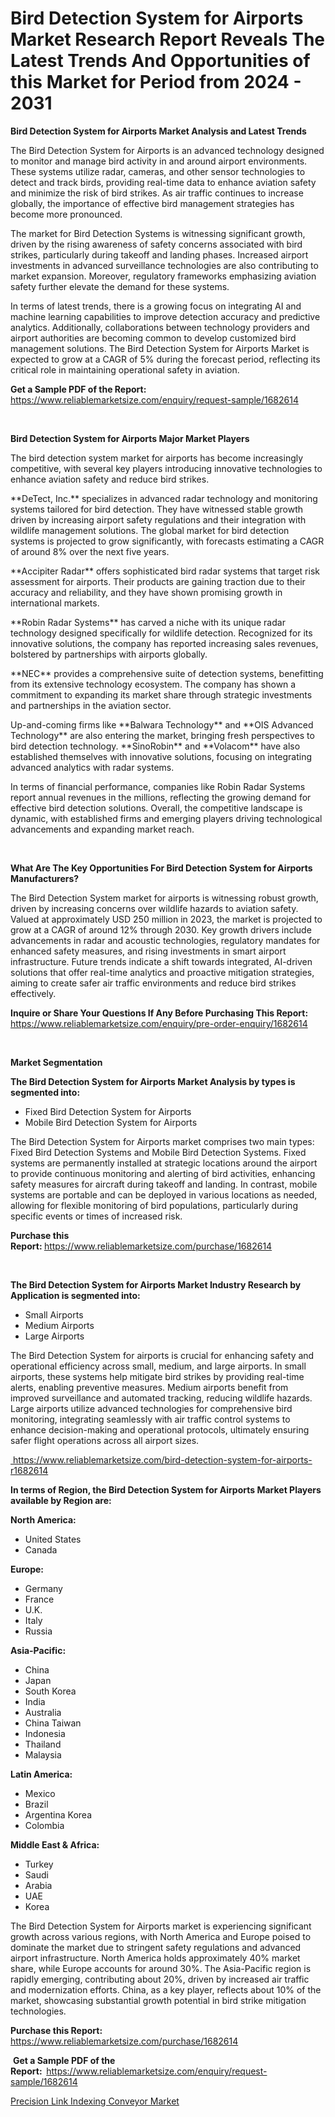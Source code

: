 <p><h1>Bird Detection System for Airports Market Research Report Reveals The Latest Trends And Opportunities of this Market for Period from 2024 - 2031</h1></p><p><strong>Bird Detection System for Airports Market Analysis and Latest Trends</strong></p>
<p><p>The Bird Detection System for Airports is an advanced technology designed to monitor and manage bird activity in and around airport environments. These systems utilize radar, cameras, and other sensor technologies to detect and track birds, providing real-time data to enhance aviation safety and minimize the risk of bird strikes. As air traffic continues to increase globally, the importance of effective bird management strategies has become more pronounced. </p><p>The market for Bird Detection Systems is witnessing significant growth, driven by the rising awareness of safety concerns associated with bird strikes, particularly during takeoff and landing phases. Increased airport investments in advanced surveillance technologies are also contributing to market expansion. Moreover, regulatory frameworks emphasizing aviation safety further elevate the demand for these systems.</p><p>In terms of latest trends, there is a growing focus on integrating AI and machine learning capabilities to improve detection accuracy and predictive analytics. Additionally, collaborations between technology providers and airport authorities are becoming common to develop customized bird management solutions. The Bird Detection System for Airports Market is expected to grow at a CAGR of 5% during the forecast period, reflecting its critical role in maintaining operational safety in aviation.</p></p>
<p><strong>Get a Sample PDF of the Report:&nbsp;</strong> <a href="https://www.reliablemarketsize.com/enquiry/request-sample/1682614?utm_campaign=1845&utm_medium=2&utm_source=Github&utm_content=ia&utm_term=30122024&utm_id=bird-detection-system-for-airports">https://www.reliablemarketsize.com/enquiry/request-sample/1682614</a></p>
<p>&nbsp;</p>
<p><strong>Bird Detection System for Airports Major Market Players</strong></p>
<p><p>The bird detection system market for airports has become increasingly competitive, with several key players introducing innovative technologies to enhance aviation safety and reduce bird strikes. </p><p>**DeTect, Inc.** specializes in advanced radar technology and monitoring systems tailored for bird detection. They have witnessed stable growth driven by increasing airport safety regulations and their integration with wildlife management solutions. The global market for bird detection systems is projected to grow significantly, with forecasts estimating a CAGR of around 8% over the next five years.</p><p>**Accipiter Radar** offers sophisticated bird radar systems that target risk assessment for airports. Their products are gaining traction due to their accuracy and reliability, and they have shown promising growth in international markets.</p><p>**Robin Radar Systems** has carved a niche with its unique radar technology designed specifically for wildlife detection. Recognized for its innovative solutions, the company has reported increasing sales revenues, bolstered by partnerships with airports globally.</p><p>**NEC** provides a comprehensive suite of detection systems, benefitting from its extensive technology ecosystem. The company has shown a commitment to expanding its market share through strategic investments and partnerships in the aviation sector.</p><p>Up-and-coming firms like **Balwara Technology** and **OIS Advanced Technology** are also entering the market, bringing fresh perspectives to bird detection technology. **SinoRobin** and **Volacom** have also established themselves with innovative solutions, focusing on integrating advanced analytics with radar systems.</p><p>In terms of financial performance, companies like Robin Radar Systems report annual revenues in the millions, reflecting the growing demand for effective bird detection solutions. Overall, the competitive landscape is dynamic, with established firms and emerging players driving technological advancements and expanding market reach.</p></p>
<p>&nbsp;</p>
<p><strong>What Are The Key Opportunities For Bird Detection System for Airports Manufacturers?</strong></p>
<p><p>The Bird Detection System market for airports is witnessing robust growth, driven by increasing concerns over wildlife hazards to aviation safety. Valued at approximately USD 250 million in 2023, the market is projected to grow at a CAGR of around 12% through 2030. Key growth drivers include advancements in radar and acoustic technologies, regulatory mandates for enhanced safety measures, and rising investments in smart airport infrastructure. Future trends indicate a shift towards integrated, AI-driven solutions that offer real-time analytics and proactive mitigation strategies, aiming to create safer air traffic environments and reduce bird strikes effectively.</p></p>
<p><strong>Inquire or Share Your Questions If Any Before Purchasing This Report:</strong> <a href="https://www.reliablemarketsize.com/enquiry/pre-order-enquiry/1682614?utm_campaign=1845&utm_medium=2&utm_source=Github&utm_content=ia&utm_term=30122024&utm_id=bird-detection-system-for-airports">https://www.reliablemarketsize.com/enquiry/pre-order-enquiry/1682614</a></p>
<p>&nbsp;</p>
<p><strong>Market Segmentation</strong></p>
<p><strong>The Bird Detection System for Airports Market Analysis by types is segmented into:</strong></p>
<p><ul><li>Fixed Bird Detection System for Airports</li><li>Mobile Bird Detection System for Airports</li></ul></p>
<p><p>The Bird Detection System for Airports market comprises two main types: Fixed Bird Detection Systems and Mobile Bird Detection Systems. Fixed systems are permanently installed at strategic locations around the airport to provide continuous monitoring and alerting of bird activities, enhancing safety measures for aircraft during takeoff and landing. In contrast, mobile systems are portable and can be deployed in various locations as needed, allowing for flexible monitoring of bird populations, particularly during specific events or times of increased risk.</p></p>
<p><strong>Purchase this Report:&nbsp;</strong><a href="https://www.reliablemarketsize.com/purchase/1682614?utm_campaign=1845&utm_medium=2&utm_source=Github&utm_content=ia&utm_term=30122024&utm_id=bird-detection-system-for-airports">https://www.reliablemarketsize.com/purchase/1682614</a></p>
<p>&nbsp;</p>
<p><strong>The Bird Detection System for Airports Market Industry Research by Application is segmented into:</strong></p>
<p><ul><li>Small Airports</li><li>Medium Airports</li><li>Large Airports</li></ul></p>
<p><p>The Bird Detection System for airports is crucial for enhancing safety and operational efficiency across small, medium, and large airports. In small airports, these systems help mitigate bird strikes by providing real-time alerts, enabling preventive measures. Medium airports benefit from improved surveillance and automated tracking, reducing wildlife hazards. Large airports utilize advanced technologies for comprehensive bird monitoring, integrating seamlessly with air traffic control systems to enhance decision-making and operational protocols, ultimately ensuring safer flight operations across all airport sizes.</p></p>
<p><a href="https://www.reliablemarketsize.com/bird-detection-system-for-airports-r1682614?utm_campaign=1845&utm_medium=2&utm_source=Github&utm_content=ia&utm_term=30122024&utm_id=bird-detection-system-for-airports">&nbsp;https://www.reliablemarketsize.com/bird-detection-system-for-airports-r1682614</a></p>
<p><strong>In terms of Region, the Bird Detection System for Airports Market Players available by Region are:</strong></p>
<p>
    <p> <strong> North America: </strong>
        <ul>
            <li>United States</li>
            <li>Canada</li>
        </ul>
        </p> 
    <p> <strong> Europe: </strong>
        <ul>
            <li>Germany</li>
            <li>France</li>
            <li>U.K.</li>
            <li>Italy</li>
            <li>Russia</li>
        </ul>
        </p> 
    <p> <strong> Asia-Pacific: </strong>
        <ul>
            <li>China</li>
            <li>Japan</li>
            <li>South Korea</li>
            <li>India</li>
            <li>Australia</li>
            <li>China Taiwan</li>
            <li>Indonesia</li>
            <li>Thailand</li>
            <li>Malaysia</li>
        </ul>
        </p> 
    <p> <strong> Latin America: </strong>
        <ul>
            <li>Mexico</li>
            <li>Brazil</li>
            <li>Argentina Korea</li>
            <li>Colombia</li>
        </ul>
        </p> 
    <p> <strong> Middle East & Africa: </strong>
        <ul>
            <li>Turkey</li>
            <li>Saudi</li>
            <li>Arabia</li>
            <li>UAE</li>
            <li>Korea</li>
        </ul>
    </p>
    </p>
<p><p>The Bird Detection System for Airports market is experiencing significant growth across various regions, with North America and Europe poised to dominate the market due to stringent safety regulations and advanced airport infrastructure. North America holds approximately 40% market share, while Europe accounts for around 30%. The Asia-Pacific region is rapidly emerging, contributing about 20%, driven by increased air traffic and modernization efforts. China, as a key player, reflects about 10% of the market, showcasing substantial growth potential in bird strike mitigation technologies.</p></p>
<p><strong>Purchase this Report: </strong><a href="https://www.reliablemarketsize.com/purchase/1682614?utm_campaign=1845&utm_medium=2&utm_source=Github&utm_content=ia&utm_term=30122024&utm_id=bird-detection-system-for-airports">https://www.reliablemarketsize.com/purchase/1682614</a></p>
<p>&nbsp;<strong>Get a Sample PDF of the Report:&nbsp;&nbsp;</strong><a href="https://www.reliablemarketsize.com/enquiry/request-sample/1682614?utm_campaign=1845&utm_medium=2&utm_source=Github&utm_content=ia&utm_term=30122024&utm_id=bird-detection-system-for-airports">https://www.reliablemarketsize.com/enquiry/request-sample/1682614</a></p>
<p><strong></strong></p>
<p><p><a href="https://github.com/RickHolmes3/Market-Research-Report-List-7/blob/main/precision-link-indexing-conveyor-market.md?utm_campaign=1845&utm_medium=2&utm_source=Github&utm_content=ia&utm_term=30122024&utm_id=bird-detection-system-for-airports">Precision Link Indexing Conveyor Market</a></p></p>